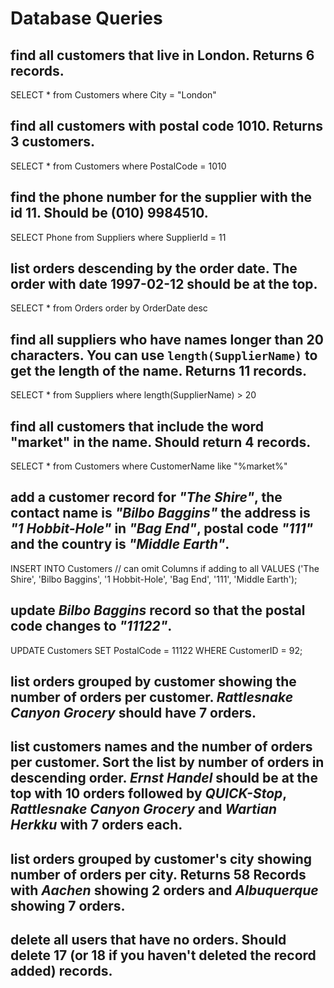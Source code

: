 # Database Queries

## find all customers that live in London. Returns 6 records.

SELECT * from Customers where City = "London"

## find all customers with postal code 1010. Returns 3 customers.

SELECT * from Customers where PostalCode = 1010

## find the phone number for the supplier with the id 11. Should be (010) 9984510.

SELECT Phone from Suppliers where SupplierId = 11

## list orders descending by the order date. The order with date 1997-02-12 should be at the top.

SELECT * from Orders order by OrderDate desc

## find all suppliers who have names longer than 20 characters. You can use `length(SupplierName)` to get the length of the name. Returns 11 records.

SELECT * from Suppliers where length(SupplierName) > 20

## find all customers that include the word "market" in the name. Should return 4 records.

SELECT * from Customers where CustomerName like "%market%"

## add a customer record for _"The Shire"_, the contact name is _"Bilbo Baggins"_ the address is _"1 Hobbit-Hole"_ in _"Bag End"_, postal code _"111"_ and the country is _"Middle Earth"_.

INSERT INTO Customers // can omit Columns if adding to all
VALUES ('The Shire', 'Bilbo Baggins', '1 Hobbit-Hole', 'Bag End', '111', 'Middle Earth');

## update _Bilbo Baggins_ record so that the postal code changes to _"11122"_.

UPDATE Customers
SET PostalCode = 11122
WHERE CustomerID = 92;

## list orders grouped by customer showing the number of orders per customer. _Rattlesnake Canyon Grocery_ should have 7 orders.


## list customers names and the number of orders per customer. Sort the list by number of orders in descending order. _Ernst Handel_ should be at the top with 10 orders followed by _QUICK-Stop_, _Rattlesnake Canyon Grocery_ and _Wartian Herkku_ with 7 orders each.

## list orders grouped by customer's city showing number of orders per city. Returns 58 Records with _Aachen_ showing 2 orders and _Albuquerque_ showing 7 orders.

## delete all users that have no orders. Should delete 17 (or 18 if you haven't deleted the record added) records.
